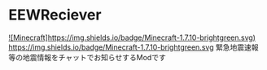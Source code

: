 # EEWReciever
[![Minecraft]https://img.shields.io/badge/Minecraft-1.7.10-brightgreen.svg)]() 
https://img.shields.io/badge/Minecraft-1.7.10-brightgreen.svg
緊急地震速報等の地震情報をチャットでお知らせするModです
